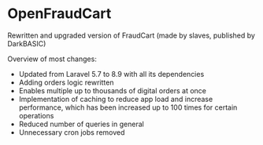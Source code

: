 # OpenFraudCart
Rewritten and upgraded version of FraudCart (made by slaves, published by DarkBASIC)

Overview of most changes:
- Updated from Laravel 5.7 to 8.9 with all its dependencies
- Adding orders logic rewritten
- Enables multiple up to thousands of digital orders at once
- Implementation of caching to reduce app load and increase performance, which has been increased up to 100 times for certain operations
- Reduced number of queries in general
- Unnecessary cron jobs removed
